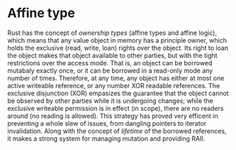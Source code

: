 # Affine type

Rust has the concept of *ownership types* (affine types and affine logic), which means that any value object in memory has a principle owner, which holds the exclusive (read, write, loan) rights over the object. Its right to loan the object makes that object available to other parties, but with the tight restrictions over the access mode. That is, an object can be borrowed mutabaly exactly once, or it can be borrowed in a read-only mode any number of times. Therefore, at any time, any object has either at most one active writeable reference, or any number XOR readable references. The exclusive disjunction (XOR) empasizes the guarantee that the object cannot be observed by other parties while it is undergoing changes; while the exclusive writeable permission is in effect (in scope), there are no readers around (no reading is allowed). This strategy has proved very efficent in preventing a whole slew of issues, from dangling pointers to iterator invalidation. Along with the concept of *lifetime* of the borrowed references, it makes a strong system for managing mutation and providing RAII.
